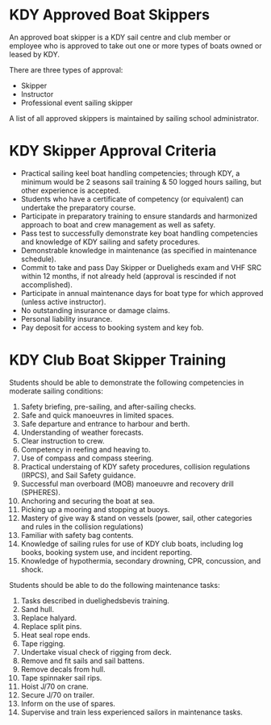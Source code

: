 # KDY Approved Boat Skippers

An approved boat skipper is a KDY sail centre and club member or employee who
is approved to take out one or more types of boats owned or leased by KDY.

There are three types of approval:

- Skipper
- Instructor
- Professional event sailing skipper

A list of all approved skippers is maintained by sailing school administrator.

# KDY Skipper Approval Criteria

- Practical sailing keel boat handling competencies; through KDY, a minimum
  would be 2 seasons sail training & 50 logged hours sailing, but other
  experience is accepted.
- Students who have a certificate of competency (or equivalent) can undertake
  the preparatory course.
- Participate in preparatory training to ensure standards and harmonized
  approach to boat and crew management as well as safety.
- Pass test to successfully demonstrate key boat handling competencies and
  knowledge of KDY sailing and safety procedures.
- Demonstrable knowledge in maintenance (as specified in maintenance schedule).
- Commit to take and pass Day Skipper or Dueligheds exam and VHF SRC within 12
  months, if not already held (approval is rescinded if not accomplished).
- Participate in annual maintenance days for boat type for which approved
  (unless active instructor).
- No outstanding insurance or damage claims.
- Personal liability insurance.
- Pay deposit for access to booking system and key fob.

# KDY Club Boat Skipper Training

Students should be able to demonstrate the following competencies in moderate
sailing conditions:

1. Safety briefing, pre-sailing, and after-sailing checks.
2. Safe and quick manoeuvres in limited spaces.
3. Safe departure and entrance to harbour and berth.
4. Understanding of weather forecasts.
5. Clear instruction to crew.
6. Competency in reefing and heaving to.
7. Use of compass and compass steering.
8. Practical understaing of KDY safety procedures, collision regulations
   (IRPCS), and Sail Safety guidance.
9. Successful man overboard (MOB) manoeuvre and recovery drill (SPHERES).
10. Anchoring and securing the boat at sea.
11. Picking up a mooring and stopping at buoys.
12. Mastery of give way & stand on vessels (power, sail, other categories and
    rules in the collision regulations)
13. Familiar with safety bag contents.
14. Knowledge of sailing rules for use of KDY club boats, including log books,
    booking system use, and incident reporting.
15. Knowledge of hypothermia, secondary drowning, CPR, concussion, and shock.

Students should be able to do the following maintenance tasks:

1. Tasks described in duelighedsbevis training.
2. Sand hull.
3. Replace halyard.
4. Replace split pins.
5. Heat seal rope ends.
6. Tape rigging.
7. Undertake visual check of rigging from deck.
8. Remove and fit sails and sail battens.
9. Remove decals from hull.
10. Tape spinnaker sail rips.
11. Hoist J/70 on crane.
12. Secure J/70 on trailer.
13. Inform on the use of spares.
14. Supervise and train less experienced sailors in maintenance tasks.
